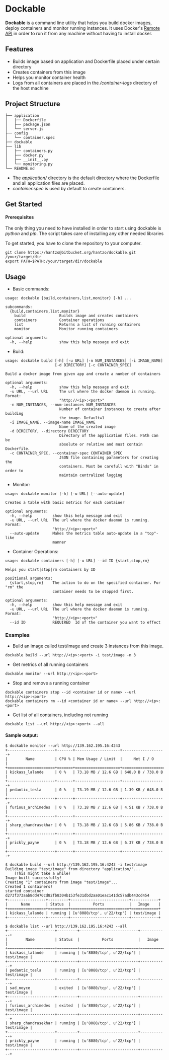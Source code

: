 # Dockable #

**Dockable** is a command line utility that helps you build docker images, deploy containers and monitor running instances. It uses Docker's [Remote API](https://docs.docker.com/engine/reference/api/docker_remote_api/) in order to run it from any machine without having to install docker.

## Features ##

- Builds image based on application and Dockerfile placed under certain directory
- Creates containers from this image
- Helps you monitor container health
- Logs from all containers are placed in the */container-logs* directory of the host machine

## Project Structure ##
~~~~
├── application  
│   ├── Dockerfile  
│   ├── package.json  
│   └── server.js  
├── config  
│   └── container.spec  
├── dockable  
├── lib  
│   ├── containers.py  
│   ├── docker.py  
│   ├── __init__.py  
│   └── monitoring.py  
└── README.md  
~~~~

- The *application/* directory is the default directory where the Dockerfile and all application files are placed.
- *container.spec* is used by default to create containers.


## Get Started ##

#### Prerequisites ####

The only thing you need to have installed in order to start using dockable is *python* and *pip*. The script takes care of installing any other needed libraries

To get started, you have to clone the repository to your computer.
~~~
git clone https://hantzo@bitbucket.org/hantzo/dockable.git /your/target/dir
export PATH=$PATH:/your/target/dir/dockable
~~~

## Usage ##

- Basic commands:
~~~
usage: dockable {build,containers,list,monitor} [-h] ...

subcommands:
  {build,containers,list,monitor}
    build               Builds image and creates containers
    containers          Container operations
    list                Returns a list of running containers
    monitor             Monitor running containers

optional arguments:
  -h, --help            show this help message and exit
~~~

- Build:
~~~
usage: dockable build [-h] [-u URL] [-n NUM_INSTANCES] [-i IMAGE_NAME]
                      [-d DIRECTORY] [-c CONTAINER_SPEC]

Build a docker image from given app and create a number of containers

optional arguments:
  -h, --help            show this help message and exit
  -u URL, --url URL     The url where the docker daemon is running. Format:
                        "http://<ip>:<port>"
  -n NUM_INSTANCES, --num-instances NUM_INSTANCES 
                        Number of container instances to create after building
                        the image. Default=1
  -i IMAGE_NAME, --image-name IMAGE_NAME
                        Name of the created image
  -d DIRECTORY, --directory DIRECTORY
                        Directory of the application files. Path can be
                        absolute or relative and must contain Dockerfile.
  -c CONTAINER_SPEC, --container-spec CONTAINER_SPEC
                        JSON file containing parameters for creating the
                        containers. Must be carefull with "Binds" in order to
                        maintain centralized logging
~~~
- Monitor:
~~~
usage: dockable monitor [-h] [-u URL] [--auto-update]

Creates a table with basic metrics for each container

optional arguments:
  -h, --help         show this help message and exit
  -u URL, --url URL  The url where the docker daemon is running. Format:
                     "http://<ip>:<port>"
  --auto-update      Makes the metrics table auto-update in a "top"-like
                     manner
~~~
- Container Operations:
~~~
usage: dockable containers [-h] [-u URL] --id ID {start,stop,rm}

Helps you start|stop|rm containers by ID

positional arguments:
  {start,stop,rm}    The action to do on the specified container. For "rm" the
                     container needs to be stopped first.

optional arguments:
  -h, --help         show this help message and exit
  -u URL, --url URL  The url where the docker daemon is running. Format:
                     "http://<ip>:<port>"
  --id ID            REQUIRED  Id of the container you want to effect
~~~

### Examples ###

- Build an image called test/image and create 3 instances from this image.
~~~
dockable build --url http://<ip>:<port> -i test/image -n 3
~~~
- Get metrics of all running containers
~~~
dockable monitor --url http://<ip>:<port>
~~~

- Stop and remove a running container
~~~
dockable containers stop --id <container id or name> --url http://<ip>:<port>
dockable containers rm --id <container id or name> --url http://<ip>:<port>
~~~
- Get list of all containers, including not running
~~~
dockable list --url http://<ip>:<port> --all
~~~

#### Sample output: ####
~~~
$ dockable monitor --url http://139.162.195.16:4243 
+---------------------+-------+--------------------+-------------------+
|        Name         | CPU % | Mem Usage / Limit  |     Net I / O     |
+=====================+=======+====================+===================+
| kickass_lalande     | 0 %   | 73.18 MB / 12.6 GB | 648.0 B / 738.0 B |
+---------------------+-------+--------------------+-------------------+
| pedantic_tesla      | 0 %   | 73.19 MB / 12.6 GB | 1.39 KB / 648.0 B |
+---------------------+-------+--------------------+-------------------+
| furious_archimedes  | 0 %   | 73.18 MB / 12.6 GB | 4.51 KB / 738.0 B |
+---------------------+-------+--------------------+-------------------+
| sharp_chandrasekhar | 0 %   | 73.18 MB / 12.6 GB | 5.86 KB / 738.0 B |
+---------------------+-------+--------------------+-------------------+
| prickly_payne       | 0 %   | 73.18 MB / 12.6 GB | 6.37 KB / 738.0 B |
+---------------------+-------+--------------------+-------------------+
~~~
~~~
$ dockable build --url http://139.162.195.16:4243 -i test/image
Building image "test/image" from directory "application/"... 
	(This might take a while)
Image built successfully!
Creating "1" containers from image "test/image"... 
Created 1 containers!
started container d273f373aab8dd470cd82fb8304b153fe31dbd2aa01eac141dc57adb443cd454
+-----------------+---------+--------------------------+------------+
|      Name       | Status  |          Ports           |   Image    |
+=================+=========+==========================+============+
| kickass_lalande | running | [u'8080/tcp', u'22/tcp'] | test/image |
+-----------------+---------+--------------------------+------------+
~~~
~~~
$ dockable list --url http://139.162.195.16:4243 --all
+---------------------+---------+--------------------------+------------+
|        Name         | Status  |          Ports           |   Image    |
+=====================+=========+==========================+============+
| kickass_lalande     | running | [u'8080/tcp', u'22/tcp'] | test/image |
+---------------------+---------+--------------------------+------------+
| pedantic_tesla      | running | [u'8080/tcp', u'22/tcp'] | test/image |
+---------------------+---------+--------------------------+------------+
| sad_noyce           | exited  | [u'8080/tcp', u'22/tcp'] | test/image |
+---------------------+---------+--------------------------+------------+
| furious_archimedes  | exited  | [u'8080/tcp', u'22/tcp'] | test/image |
+---------------------+---------+--------------------------+------------+
| sharp_chandrasekhar | running | [u'8080/tcp', u'22/tcp'] | test/image |
+---------------------+---------+--------------------------+------------+
| prickly_payne       | running | [u'8080/tcp', u'22/tcp'] | test/image |
+---------------------+---------+--------------------------+------------+
~~~